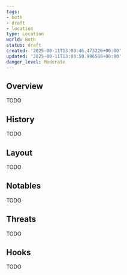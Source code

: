 ```yaml
---
tags:
- both
- draft
- location
type: Location
world: Both
status: draft
created: '2025-08-11T13:08:46.473226+00:00'
updated: '2025-08-11T13:08:50.996588+00:00'
danger_level: Moderate
---
```



## Overview

TODO
## History

TODO
## Layout

TODO
## Notables

TODO
## Threats

TODO
## Hooks

TODO
